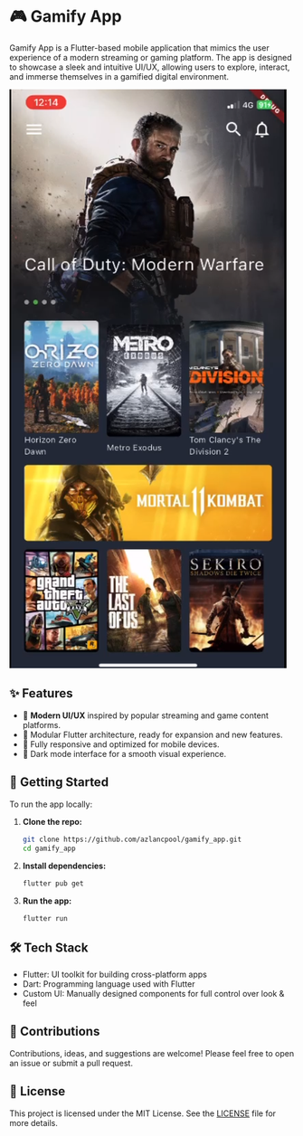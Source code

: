 # 🎮 Gamify App

Gamify App is a Flutter-based mobile application that mimics the user experience of a modern streaming or gaming platform. The app is designed to showcase a sleek and intuitive UI/UX, allowing users to explore, interact, and immerse themselves in a gamified digital environment.

![Gamify App Screenshot](./assets/screenshots/main_ui.png)

## ✨ Features

- 🎨 **Modern UI/UX** inspired by popular streaming and game content platforms.
- 🧩 Modular Flutter architecture, ready for expansion and new features.
- 📱 Fully responsive and optimized for mobile devices.
- 🌙 Dark mode interface for a smooth visual experience.

## 🚀 Getting Started

To run the app locally:

1. **Clone the repo:**
   ```bash
   git clone https://github.com/azlancpool/gamify_app.git
   cd gamify_app

2. **Install dependencies:**
   ```bash
   flutter pub get

3. **Run the app:**
   ```bash
   flutter run

## 🛠️ Tech Stack
- Flutter: UI toolkit for building cross-platform apps
- Dart: Programming language used with Flutter
- Custom UI: Manually designed components for full control over look & feel


## 🤝 Contributions
Contributions, ideas, and suggestions are welcome! Please feel free to open an issue or submit a pull request.

## 📄 License
This project is licensed under the MIT License. See the [LICENSE](LICENSE) file for more details.
